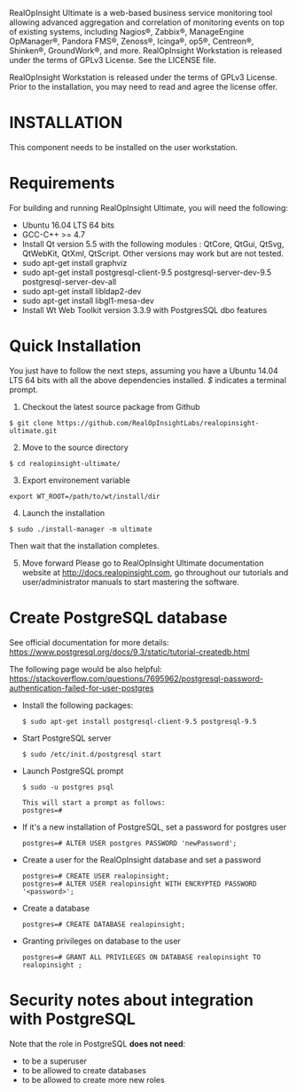 RealOpInsight Ultimate is a web-based business service monitoring tool allowing advanced aggregation and correlation of monitoring events on top of existing systems, including Nagios®, Zabbix®, ManageEngine OpManager®, Pandora FMS®, Zenoss®, Icinga®, op5®, Centreon®, Shinken®, GroundWork®, and more.
RealOpInsight Workstation is released under the terms of GPLv3 License. See the LICENSE file.


RealOpInsight Workstation is released under the terms of GPLv3 License.
Prior to the installation, you may need to read and agree the license offer.
 

INSTALLATION
============
This component needs to be installed on the user workstation.

Requirements
============

For building and running RealOpInsight Ultimate, you will need the following:

- Ubuntu 16.04 LTS 64 bits
- GCC-C++ >= 4.7
- Install Qt version 5.5 with the following modules : QtCore, QtGui, QtSvg, QtWebKit, QtXml, QtScript. Other versions may work but are not tested.
- sudo apt-get install graphviz
- sudo apt-get install postgresql-client-9.5 postgresql-server-dev-9.5 postgresql-server-dev-all
- sudo apt-get install libldap2-dev
- sudo apt-get install libgl1-mesa-dev
- Install Wt Web Toolkit version 3.3.9 with PostgresSQL dbo features
 
Quick Installation
==================

You just have to follow the next steps, assuming you have a Ubuntu 14.04 LTS 64 bits with all the above dependencies installed.
*$* indicates a terminal prompt.

1. Checkout the latest source package from Github

  ```
  $ git clone https://github.com/RealOpInsightLabs/realopinsight-ultimate.git
  ```

2. Move to the source directory

  ```
  $ cd realopinsight-ultimate/
  ```

3. Export environement variable
  ```
  export WT_ROOT=/path/to/wt/install/dir
  ```

4. Launch the installation

  ```
  $ sudo ./install-manager -m ultimate
  ```
  Then wait that the installation completes.

5. Move forward
  Please go to RealOpInsight Ultimate documentation website at http://docs.realopinsight.com, 
  go throughout our tutorials and user/administrator manuals to start mastering the software. 

Create PostgreSQL database
==========================

See official documentation for more details: https://www.postgresql.org/docs/9.3/static/tutorial-createdb.html

The following page would be also helpful: https://stackoverflow.com/questions/7695962/postgresql-password-authentication-failed-for-user-postgres

* Install the following packages:

  ```
  $ sudo apt-get install postgresql-client-9.5 postgresql-9.5
  ```

* Start PostgreSQL server

  ```
  $ sudo /etc/init.d/postgresql start
  ```

* Launch PostgreSQL prompt

  ```
  $ sudo -u postgres psql
  
  This will start a prompt as follows:
  postgres=#
  ```
  
* If it's a new installation of PostgreSQL, set a password for postgres user

  ```
  postgres=# ALTER USER postgres PASSWORD 'newPassword';
  ```

* Create a user for the RealOpInsight database and set a password

  ```
  postgres=# CREATE USER realopinsight;
  postgres=# ALTER USER realopinsight WITH ENCRYPTED PASSWORD '<password>';
  ```

  
* Create a database

  ```
  postgres=# CREATE DATABASE realopinsight;
  ```

  
* Granting privileges on database to the user

  ```
  postgres=# GRANT ALL PRIVILEGES ON DATABASE realopinsight TO realopinsight ;
  ```

Security notes about integration with PostgreSQL
==============================================
Note that the role in PostgreSQL **does not need**:

* to be a superuser
* to be allowed to create databases
* to be allowed to create more new roles



